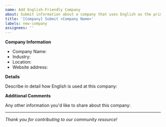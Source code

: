 ```yaml
---
name: Add English-Friendly Company
about: Submit information about a company that uses English as the primary language
title: '[Company] Submit <Company Name>'
labels: new-company
assignees: ''
---
```


<!-- 
EXAMPLE (This will not appear in the actual issue):

**Company Information**

- Company Name: Ledger
- Industry: Cryptocurrency/Hardware Wallets
- Location: Paris, Vierzon
- Website address: https://www.ledger.com

**Details**

Describe in detail how English is used at this company:
I worked at Ledger from 2021 to 2023 as a software engineer. The company operates entirely in English - all internal documentation, code reviews, Slack communications, and meetings are conducted in English. The company has a very international team with employees from over 30 countries.
All job postings are published in English first, and the interview process is conducted entirely in English. You can see their current openings at https://jobs.lever.co/ledger - notice how everything is in English.

**Additional Comments**
While French language skills are appreciated for social interactions, they are not required for work. Many employees, including some in leadership positions, don't speak French at all.

END OF EXAMPLE
-->


**Company Information**

- Company Name: 
- Industry:
- Location:
- Website address:

**Details**

Describe in detail how English is used at this company:


**Additional Comments**

Any other information you'd like to share about this company:

---
*Thank you for contributing to our community resource!*

